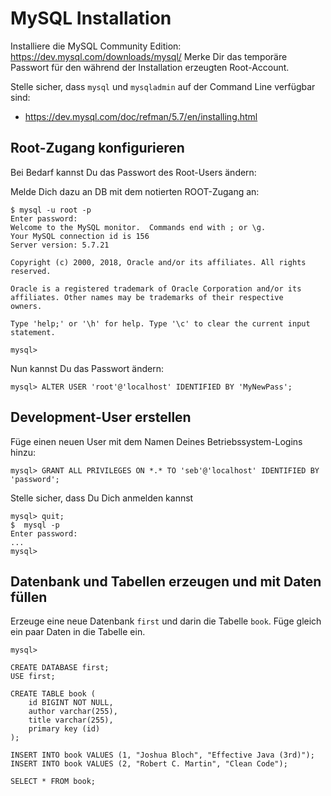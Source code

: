 # MySQL Installation

Installiere die MySQL Community Edition: https://dev.mysql.com/downloads/mysql/ 
Merke Dir das temporäre Passwort für den während der Installation erzeugten Root-Account.

Stelle sicher, dass `mysql` und `mysqladmin` auf der Command Line verfügbar sind:
- https://dev.mysql.com/doc/refman/5.7/en/installing.html 

## Root-Zugang konfigurieren 

Bei Bedarf kannst Du das Passwort des Root-Users ändern:

Melde Dich dazu an DB mit dem notierten ROOT-Zugang an:

    $ mysql -u root -p 
    Enter password: 
    Welcome to the MySQL monitor.  Commands end with ; or \g.
    Your MySQL connection id is 156
    Server version: 5.7.21
    
    Copyright (c) 2000, 2018, Oracle and/or its affiliates. All rights reserved.
    
    Oracle is a registered trademark of Oracle Corporation and/or its
    affiliates. Other names may be trademarks of their respective
    owners.
    
    Type 'help;' or '\h' for help. Type '\c' to clear the current input statement.
    
    mysql>
    
Nun kannst Du das Passwort ändern: 
 
    mysql> ALTER USER 'root'@'localhost' IDENTIFIED BY 'MyNewPass';

## Development-User erstellen

Füge einen neuen User mit dem Namen Deines Betriebssystem-Logins hinzu:

    mysql> GRANT ALL PRIVILEGES ON *.* TO 'seb'@'localhost' IDENTIFIED BY 'password';

Stelle sicher, dass Du Dich anmelden kannst

    mysql> quit;
    $  mysql -p 
    Enter password:
    ...
    mysql>

## Datenbank und Tabellen erzeugen und mit Daten füllen

Erzeuge eine neue Datenbank `first` und darin die Tabelle `book`. 
Füge gleich ein paar Daten in die Tabelle ein.

    mysql> 
    
    CREATE DATABASE first;
    USE first;

    CREATE TABLE book (
        id BIGINT NOT NULL,
        author varchar(255),
        title varchar(255),
        primary key (id)
    );

    INSERT INTO book VALUES (1, "Joshua Bloch", "Effective Java (3rd)");
    INSERT INTO book VALUES (2, "Robert C. Martin", "Clean Code");
    
    SELECT * FROM book;